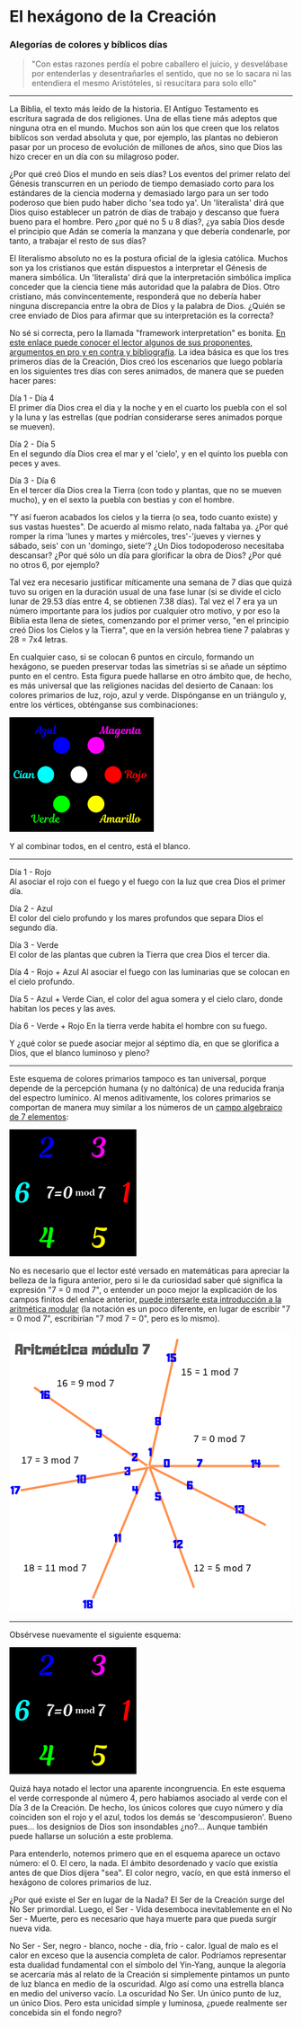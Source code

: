 # El hexágono de la Creación

### Alegorías de colores y bíblicos días

> "Con estas razones perdía el pobre caballero el juicio, y desvelábase por entenderlas y desentrañarles el sentido, que no se lo sacara ni las entendiera el mesmo Aristóteles, si resucitara para solo ello"

---

La Biblia, el texto más leído de la historia. El Antiguo Testamento es escritura sagrada de dos religiones. Una de ellas tiene más adeptos que ninguna otra en el mundo. Muchos son aún los que creen que los relatos biblícos son verdad absoluta y que, por ejemplo, las plantas no debieron pasar por un proceso de evolución de millones de años, sino que Dios las hizo crecer en un día con su milagroso poder. 

¿Por qué creó Dios el mundo en seis días? Los eventos del primer relato del Génesis transcurren en un periodo de tiempo demasiado corto para los estándares de la ciencia moderna y demasiado largo para un ser todo poderoso que bien pudo haber dicho 'sea todo ya'. Un 'literalista' dirá que Dios quiso establecer un patrón de días de trabajo y descanso que fuera bueno para el hombre. Pero ¿por qué no 5 u 8 días?, ¿ya sabía Dios desde el principio que Adán se comería la manzana y que debería condenarle, por tanto, a trabajar el resto de sus días?

El literalismo absoluto no es la postura oficial de la iglesia católica. Muchos son ya los cristianos que están dispuestos a interpretar el Génesis de manera simbólica. Un 'literalista' dirá que la interpretación simbólica implica conceder que la ciencia tiene más autoridad que la palabra de Dios. Otro cristiano, más convincentemente, responderá que no debería haber ninguna discrepancia entre la obra de Dios y la palabra de Dios. ¿Quién se cree enviado de Dios para afirmar que su interpretación es la correcta? 

No sé si correcta, pero la llamada "framework interpretation" es bonita. [En este enlace puede conocer el lector algunos de sus proponentes, argumentos en pro y en contra y bibliografía](https://en.wikipedia.org/wiki/Framework_interpretation_(Genesis)). La idea básica es que los tres primeros días de la Creación, Dios creó los escenarios que luego poblaría en los siguientes tres días con seres animados, de manera que se pueden hacer pares:

Día 1 - Día 4  
El primer día Dios crea el día y la noche y en el cuarto los puebla con el sol y la luna y las estrellas (que podrían considerarse seres animados porque se mueven).

Día 2 - Día 5  
En el segundo día Dios crea el mar y el 'cielo', y en el quinto los puebla con peces y aves.

Día 3 - Día 6  
En el tercer día Dios crea la Tierra (con todo y plantas, que no se mueven mucho), y en el sexto la puebla con bestias y con el hombre.

"Y así fueron acabados los cielos y la tierra (o sea, todo cuanto existe) y sus vastas huestes". De acuerdo al mismo relato, nada faltaba ya. ¿Por qué romper la rima 'lunes y martes y miércoles, tres'-'jueves y viernes y sábado, seis' con un 'domingo, siete'? ¿Un Dios todopoderoso necesitaba descansar? ¿Por qué sólo un día para glorificar la obra de Dios? ¿Por qué no otros 6, por ejemplo?

Tal vez era necesario justificar míticamente una semana de 7 días que quizá tuvo su origen en la duración usual de una fase lunar (si se divide el ciclo lunar de 29.53 días entre 4, se obtienen 7.38 días). Tal vez el 7 era ya un número importante para los judíos por cualquier otro motivo, y por eso la Biblia esta llena de sietes, comenzando por el primer verso, "en el principio creó Dios los Cielos y la Tierra", que en la versión hebrea tiene 7 palabras y 28 = 7x4 letras. 

En cualquier caso, si se colocan 6 puntos en círculo, formando un hexágono, se pueden preservar todas las simetrías si se añade un séptimo punto en el centro. Esta figura puede hallarse en otro ámbito que, de hecho, es más universal que las religiones nacidas del desierto de Canaan: los colores primarios de luz, rojo, azul y verde. Dispónganse en un triángulo y, entre los vértices, obténganse sus combinaciones:

![](colors.png)

Y al combinar todos, en el centro, está el blanco. 

---

Día 1 - Rojo  
Al asociar el rojo con el fuego y el fuego con la luz que crea Dios el primer día.

Día 2 - Azul  
El color del cielo profundo y los mares profundos que separa Dios el segundo día.

Día 3 - Verde  
El color de las plantas que cubren la Tierra que crea Dios el tercer día.

Día 4 - Rojo + Azul
Al asociar el fuego con las luminarias que se colocan en el cielo profundo.

Día 5 - Azul + Verde
Cian, el color del agua somera y el cielo claro, donde habitan los peces y las aves.

Día 6 - Verde + Rojo
En la tierra verde habita el hombre con su fuego.

Y ¿qué color se puede asociar mejor al séptimo día, en que se glorifica a Dios, que el blanco luminoso y pleno? 

---

Este esquema de colores primarios tampoco es tan universal, porque depende de la percepción humana (y no daltónica) de una reducida franja del espectro lumínico. Al menos aditivamente, los colores primarios se comportan de manera muy similar a los números de un [campo algebraico de 7 elementos](https://www.nku.edu/~christensen/Introduction%20to%20finite%20fields%20I.pdf):

![](numbers.png)

No es necesario que el lector esté versado en matemáticas para apreciar la belleza de la figura anterior, pero si le da curiosidad saber qué significa la expresión "7 = 0 mod 7", o entender un poco mejor la explicación de los campos finitos del enlace anterior, [puede intersarle esta introducción a la aritmética modular](https://www.khanacademy.org/computing/computer-science/cryptography/modarithmetic/a/what-is-modular-arithmetic) (la notación es un poco diferente, en lugar de escribir "7 = 0 mod 7", escribirían "7 mod 7 = 0", pero es lo mismo). 

![](spiral.png)

---

Obsérvese nuevamente el siguiente esquema:

![](numbers.png)

Quizá haya notado el lector una aparente incongruencia. En este esquema el verde corresponde al número 4, pero habíamos asociado al verde con el Día 3 de la Creación. De hecho, los únicos colores que cuyo número y día coinciden son el rojo y el azul, todos los demás se 'descompusieron'. Bueno pues... los designios de Dios son insondables ¿no?... Aunque también puede hallarse un solución a este problema. 

Para entenderlo, notemos primero que en el esquema aparece un octavo número: el 0. El cero, la nada. El ámbito desordenado y vacío que existía antes de que Dios dijera "sea".  El color negro, vacío, en que está inmerso el hexágono de colores primarios de luz. 

¿Por qué existe el Ser en lugar de la Nada? El Ser de la Creación surge del No Ser primordial. Luego, el Ser - Vida desemboca inevitablemente en el No Ser - Muerte, pero es necesario que haya muerte para que pueda surgir nueva vida. 

No Ser - Ser, negro - blanco, noche - día, frío - calor. Igual de malo es el calor en exceso que la ausencia completa de calor. Podríamos representar esta dualidad fundamental con el símbolo del Yin-Yang, aunque la alegoría se acercaría más al relato de la Creación si simplemente pintamos un punto de luz blanca en medio de la oscuridad. Algo así como una estrella blanca en medio del universo vacío. La oscuridad No Ser. Un único punto de luz, un único Dios. Pero esta unicidad simple y luminosa, ¿puede realmente ser concebida sin el fondo negro?



